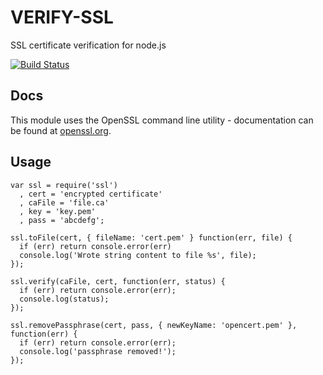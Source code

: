 VERIFY-SSL
==========

SSL certificate verification for node.js

[![Build Status](https://travis-ci.org/onmodulus/ssl.png?branch=master)](https://travis-ci.org/onmodulus/ssl)

## Docs
This module uses the OpenSSL command line utility - documentation can be found
at [openssl.org](http://www.openssl.org/docs/apps/openssl.html).

## Usage

    var ssl = require('ssl')
      , cert = 'encrypted certificate'
      , caFile = 'file.ca'
      , key = 'key.pem'
      , pass = 'abcdefg';

    ssl.toFile(cert, { fileName: 'cert.pem' } function(err, file) {
      if (err) return console.error(err)
      console.log('Wrote string content to file %s', file);
    });

    ssl.verify(caFile, cert, function(err, status) {
      if (err) return console.error(err);
      console.log(status);
    });

    ssl.removePassphrase(cert, pass, { newKeyName: 'opencert.pem' }, function(err) {
      if (err) return console.error(err);
      console.log('passphrase removed!');
    });
